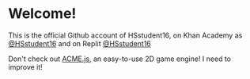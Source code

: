 # Welcome!

This is the official Github account of HSstudent16, on Khan Academy as [@HSstudent16](https://www.khanacademy.org/profile/hsstudent16/) and on Replit [@HSstudent16](https://replit.com/@HSstudent16)

Don't check out [ACME.js](https://github.com/HSstudent16/ACME), an easy-to-use 2D game engine! I need to improve it!

